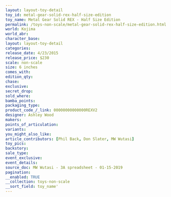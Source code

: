 ```yaml
---
layout: layout-toy-detail 
toy_id: metal-gear-solid-rex-half-size-edition
toy_name: Metal Gear Solid REX - Half Size Edition
permalink: /toys-non-scale/metal-gear-solid-rex-half-size-edition.html
world: Kojima
world_abr: 
character_base: 
layout: layout-toy-detail
categories: 
release_date: 4/23/2015
release_price: $230 
scale: non-scale
size: 6 inches
comes_with: 
edition_qty: 
chase: 
exclusive: 
secret_drop: 
sold_where: 
bamba_points: 
packaging_type: 
product_code_/_link: 00000000000000REXV2
designer: Ashley Wood
makers: 
points_of_articulation: 
variants: 
you_might_also_like: 
article_contributors: [Phil Back, Don Slater, MW Wutasi]
toy_pics: 
backstory: 
sale_type: 
event_exclusive: 
event_details: 
source_doc: MW Wutasi - 3A spreadsheet - 01-15-2019
pagination: 
__enabled: TRUE
__collection: toys-non-scale
__sort_field: toy_name'
---
```

